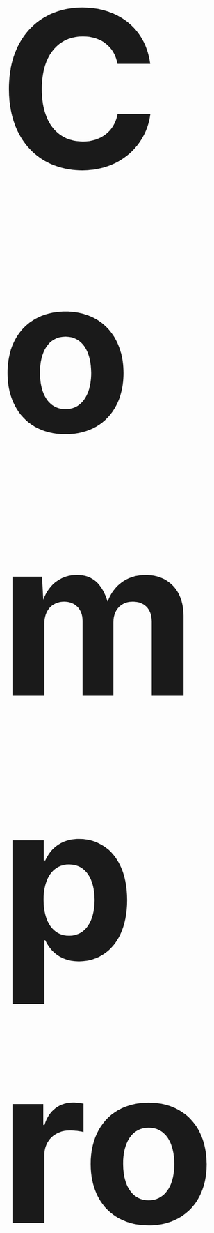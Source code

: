 <h1 id='top' style="font-size:500px;">Compro-Program</h1>
This repository is a project in Computer Programming, 
Faculty of Information Technology King Mongkut's Institute of Technology Ladkrabang (IT KMITL).<br><br>

<h2 id='obj'>Objective :dart:</h2> 


<h2 id='abs'>Abstract :key:</h2>

<h2 id='author'>Author :computer::</h2>
- 61070196 นายวรเชษฐ์ นิ่มเจริญ <br> 
- 61070230 นางสาวศุภิสรา ชีวนันทพร <br>
- 61070270 นางสาวอารยา ทองเล็ก <br>
- 62070045 นายชวิน โล่ห์รัตนเสน่ห์ <br><br>
